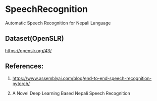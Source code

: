 # SpeechRecognition

Automatic Speech Recognition for Nepali Language

## Dataset(OpenSLR)

https://openslr.org/43/

## References:

1. https://www.assemblyai.com/blog/end-to-end-speech-recognition-pytorch/

2. A Novel Deep Learning Based Nepali Speech Recognition
